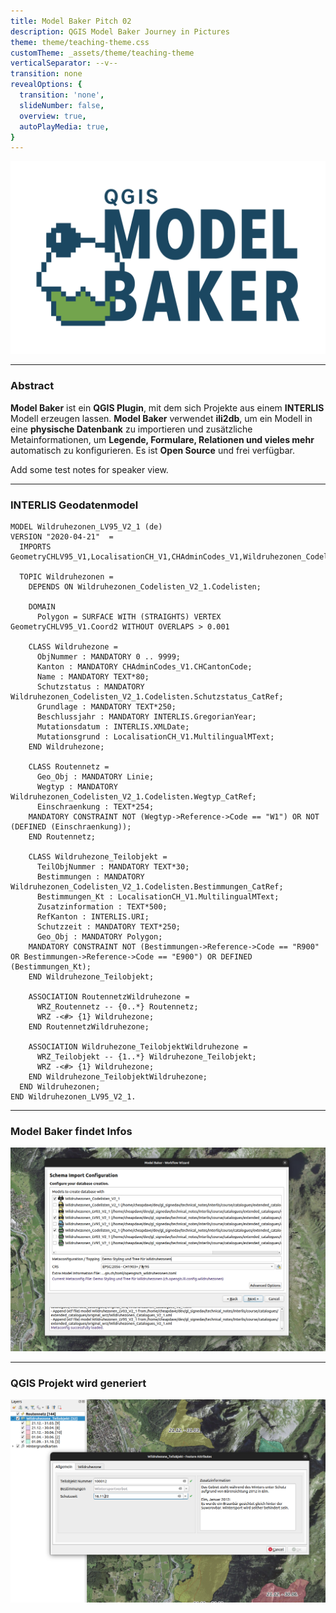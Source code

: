 ```yaml
---
title: Model Baker Pitch 02
description: QGIS Model Baker Journey in Pictures
theme: theme/teaching-theme.css
customTheme: _assets/theme/teaching-theme
verticalSeparator: --v--
transition: none
revealOptions: {
  transition: 'none',
  slideNumber: false,
  overview: true,
  autoPlayMedia: true,
}
---
```


![Logo](./assets/modelbaker_logo.png)

---

### Abstract

**Model Baker** ist ein **QGIS Plugin**, mit dem sich Projekte aus einem **INTERLIS** Modell erzeugen lassen. **Model Baker** verwendet **ili2db**, um ein Modell in eine **physische Datenbank** zu importieren und zusätzliche Metainformationen, um **Legende, Formulare, Relationen und vieles mehr** automatisch zu konfigurieren. Es ist **Open Source** und frei verfügbar.

<aside class="notes">
Add some test notes for speaker view.
</aside>

---

### INTERLIS Geodatenmodel

<!-- INTERLIS Geodatenmodelle lokal oder auf dem Repository. -->

```
MODEL Wildruhezonen_LV95_V2_1 (de)
VERSION "2020-04-21"  =
  IMPORTS GeometryCHLV95_V1,LocalisationCH_V1,CHAdminCodes_V1,Wildruhezonen_Codelisten_V2_1;

  TOPIC Wildruhezonen =
    DEPENDS ON Wildruhezonen_Codelisten_V2_1.Codelisten;

    DOMAIN
      Polygon = SURFACE WITH (STRAIGHTS) VERTEX GeometryCHLV95_V1.Coord2 WITHOUT OVERLAPS > 0.001

    CLASS Wildruhezone =
      ObjNummer : MANDATORY 0 .. 9999;
      Kanton : MANDATORY CHAdminCodes_V1.CHCantonCode;
      Name : MANDATORY TEXT*80;
      Schutzstatus : MANDATORY Wildruhezonen_Codelisten_V2_1.Codelisten.Schutzstatus_CatRef;
      Grundlage : MANDATORY TEXT*250;
      Beschlussjahr : MANDATORY INTERLIS.GregorianYear;
      Mutationsdatum : INTERLIS.XMLDate;
      Mutationsgrund : LocalisationCH_V1.MultilingualMText;
    END Wildruhezone;

    CLASS Routennetz =
      Geo_Obj : MANDATORY Linie;
      Wegtyp : MANDATORY Wildruhezonen_Codelisten_V2_1.Codelisten.Wegtyp_CatRef;
      Einschraenkung : TEXT*254;
    MANDATORY CONSTRAINT NOT (Wegtyp->Reference->Code == "W1") OR NOT (DEFINED (Einschraenkung));
    END Routennetz;

    CLASS Wildruhezone_Teilobjekt =
      TeilObjNummer : MANDATORY TEXT*30;
      Bestimmungen : MANDATORY Wildruhezonen_Codelisten_V2_1.Codelisten.Bestimmungen_CatRef;
      Bestimmungen_Kt : LocalisationCH_V1.MultilingualMText;
      Zusatzinformation : TEXT*500;
      RefKanton : INTERLIS.URI;
      Schutzzeit : MANDATORY TEXT*250;
      Geo_Obj : MANDATORY Polygon;
    MANDATORY CONSTRAINT NOT (Bestimmungen->Reference->Code == "R900" OR Bestimmungen->Reference->Code == "E900") OR DEFINED (Bestimmungen_Kt);
    END Wildruhezone_Teilobjekt;

    ASSOCIATION RoutennetzWildruhezone =
      WRZ_Routennetz -- {0..*} Routennetz;
      WRZ -<#> {1} Wildruhezone;
    END RoutennetzWildruhezone;

    ASSOCIATION Wildruhezone_TeilobjektWildruhezone =
      WRZ_Teilobjekt -- {1..*} Wildruhezone_Teilobjekt;
      WRZ -<#> {1} Wildruhezone;
    END Wildruhezone_TeilobjektWildruhezone;
  END Wildruhezonen;
END Wildruhezonen_LV95_V2_1.
```

---

### Model Baker findet Infos

![wizard](./assets/modelbaker_wizard.png)

<!-- Model Baker findet die relevanten Informationen und erstellt mithilfe von ili2db die Datenbank.-->

---

### QGIS Projekt wird generiert

<!-- Datenbank und INTERLIS Metadaten werden analysiert, um ein QGIS Projekt mit Legende, Formularen, Relationen etc. automatisch zu generieren.-->

![projekt](./assets/modelbaker_projekt.png)


